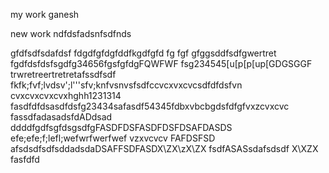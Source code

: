 my work ganesh

new work
ndfdsfadsnfsdfnds

gfdfsdfsdafdsf
fdgdfgfdgfddfkgdfgfd
fg
fgf
gfggsddfsdfgwertret
fgdfdsfdsfsgdfg34656fgsfgfdgFQWFWF
fsg234545[u[p[p[up[GDGSGGF
trwretreertretretafssdfsdf
fkfk;fvf;lvdsv';l'''sfv;knfvsnvsfsdfccvcxvxcvcsdfdfdsfvn
cvxcvxcvxcvxhghh1231314
fasdfdfdsasdfdsfg23434safasdf54345fdbxvbcbgdsfdfgfvxzcvxcvc
fassdfadasadsfdADdsad  ddddfgdfsgfdsgsdfgFASDFDSFASDFDSFDSAFDASDS
efe;efe;f;lefl;wefwrfwerfwef
vzxvcvcv
FAFDSFSD
afsdsdfsdfsddadsdaDSAFFSDFASDX\ZX\zX\ZX
fsdfASASsdafsdsdf
X\XZX
fasfdfd

